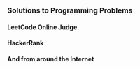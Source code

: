 ### Solutions to Programming Problems
#### LeetCode Online Judge
#### HackerRank
#### And from around the Internet

